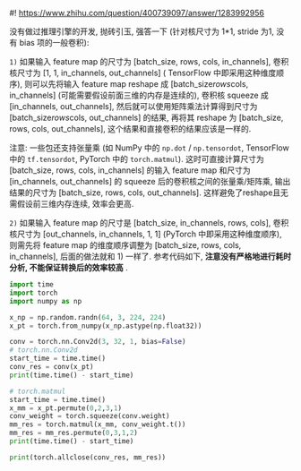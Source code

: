 #! https://www.zhihu.com/question/400739097/answer/1283992956

[comment]: <> (Answer URL: https://www.zhihu.com/question/400739097/answer/1283992956)
[comment]: <> (Question Title: 1*1的卷积核在实际计算时能否优化，达到更高的计算效率？)
[comment]: <> (Author Name: 采石工)
[comment]: <> (Create Time: 2020-06-15 12:22:14)

没有做过推理引擎的开发, 抛砖引玉, 强答一下 (针对核尺寸为 1*1, stride 为1, 没有 bias 项的一般卷积):

`1)` 如果输入 feature map 的尺寸为 [batch_size, rows, cols, in_channels], 卷积核尺寸为 [1, 1, in_channels, out_channels] ( TensorFlow 中即采用这种维度顺序), 则可以先将输入 feature map reshape 成 [batch_size*rows*cols, in_channels] (可能需要假设前面三维的内存是连续的), 卷积核 squeeze 成 [in_channels, out_channels], 然后就可以使用矩阵乘法计算得到尺寸为 [batch_size*rows*cols, out_channels] 的结果, 再将其 reshape 为 [batch_size, rows, cols, out_channels], 这个结果和直接卷积的结果应该是一样的.

注意: 一些包还支持张量乘 (如 NumPy 中的 `np.dot`  / `np.tensordot`, TensorFlow 中的 `tf.tensordot`, PyTorch 中的 `torch.matmul`). 这时可直接计算尺寸为 [batch_size, rows, cols, in_channels] 的输入 feature map 和尺寸为 [in_channels, out_channels] 的 squeeze 后的卷积核之间的张量乘/矩阵乘, 输出结果的尺寸为 [batch_size, rows, cols, out_channels]. 这样避免了reshape且无需假设前三维内存连续, 效率会更高.

`2)` 如果输入 feature map 的尺寸是 [batch_size, in_channels, rows, cols], 卷积核尺寸为 [out_channels, in_channels, 1, 1] (PyTorch 中即采用这种维度顺序), 则需先将 feature map 的维度顺序调整为 [batch_size, rows, cols, in_channels], 后面的做法就和 1) 一样了. 参考代码如下, **注意没有严格地进行耗时分析, 不能保证转换后的效率较高** .

```python
import time
import torch
import numpy as np

x_np = np.random.randn(64, 3, 224, 224)
x_pt = torch.from_numpy(x_np.astype(np.float32))

conv = torch.nn.Conv2d(3, 32, 1, bias=False)
# torch.nn.Conv2d
start_time = time.time()
conv_res = conv(x_pt)
print(time.time() - start_time)

# torch.matmul
start_time = time.time()
x_mm = x_pt.permute(0,2,3,1)
conv_weight = torch.squeeze(conv.weight)
mm_res = torch.matmul(x_mm, conv_weight.t())
mm_res = mm_res.permute(0,3,1,2)
print(time.time() - start_time)

print(torch.allclose(conv_res, mm_res))
```
